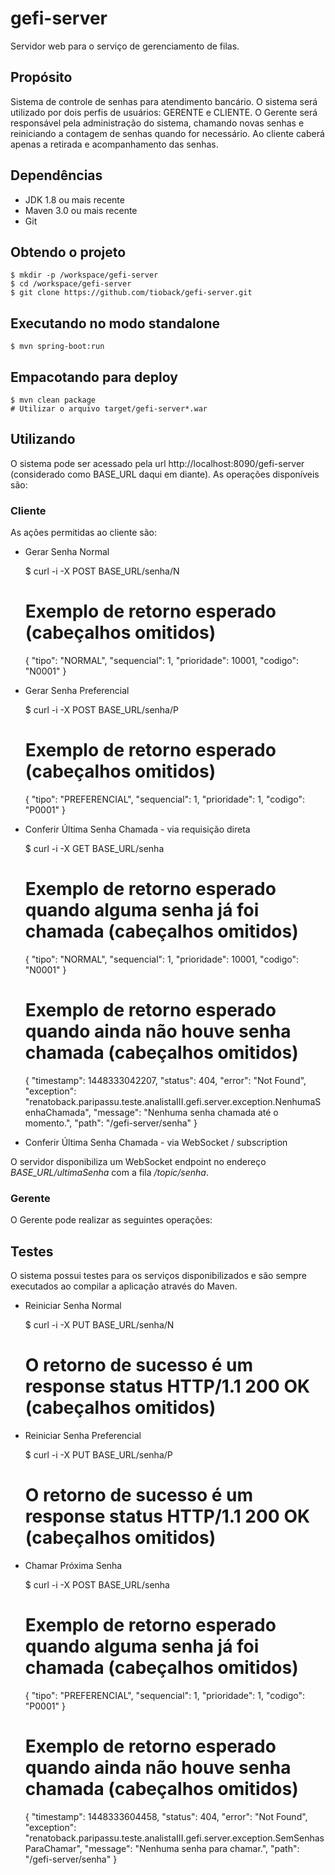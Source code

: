 # gefi-server
Servidor web para o serviço de gerenciamento de filas.

## Propósito

Sistema de controle de senhas para atendimento bancário. O sistema será utilizado por dois perfis de usuários: GERENTE e CLIENTE. O Gerente será responsável pela administração do sistema, chamando novas senhas e reiniciando a contagem de senhas quando for necessário. Ao cliente caberá apenas a retirada e acompanhamento das senhas.


## Dependências

* JDK 1.8 ou mais recente
* Maven 3.0 ou mais recente
* Git 

## Obtendo o projeto

	$ mkdir -p /workspace/gefi-server
	$ cd /workspace/gefi-server
	$ git clone https://github.com/tioback/gefi-server.git
	
## Executando no modo standalone

	$ mvn spring-boot:run
	
## Empacotando para deploy

	$ mvn clean package
	# Utilizar o arquivo target/gefi-server*.war 
	
## Utilizando

O sistema pode ser acessado pela url http://localhost:8090/gefi-server (considerado como BASE_URL daqui em diante).
As operações disponíveis são:

### Cliente

As ações permitidas ao cliente são:

* Gerar Senha Normal

	$ curl -i -X POST BASE_URL/senha/N
	# Exemplo de retorno esperado (cabeçalhos omitidos)
	{
	  "tipo": "NORMAL",
	  "sequencial": 1,
	  "prioridade": 10001,
	  "codigo": "N0001"
	}

* Gerar Senha Preferencial

	$ curl -i -X POST BASE_URL/senha/P
	# Exemplo de retorno esperado (cabeçalhos omitidos)
	{
	  "tipo": "PREFERENCIAL",
	  "sequencial": 1,
	  "prioridade": 1,
	  "codigo": "P0001"
	}

* Conferir Última Senha Chamada - via requisição direta

	$ curl -i -X GET BASE_URL/senha
	# Exemplo de retorno esperado quando alguma senha já foi chamada (cabeçalhos omitidos)
	{
	  "tipo": "NORMAL",
	  "sequencial": 1,
	  "prioridade": 10001,
	  "codigo": "N0001"
	}
	
	# Exemplo de retorno esperado quando ainda não houve senha chamada (cabeçalhos omitidos)
	{
	  "timestamp": 1448333042207,
	  "status": 404,
	  "error": "Not Found",
	  "exception": "renatoback.paripassu.teste.analistaIII.gefi.server.exception.NenhumaSenhaChamada",
	  "message": "Nenhuma senha chamada até o momento.",
	  "path": "/gefi-server/senha"
	}
	
* Conferir Última Senha Chamada - via WebSocket / subscription

O servidor disponibiliza um WebSocket endpoint no endereço *BASE_URL/ultimaSenha* com a fila */topic/senha*.
	
### Gerente

O Gerente pode realizar as seguintes operações:

## Testes

O sistema possui testes para os serviços disponibilizados e são sempre executados ao compilar a aplicação através do Maven.

* Reiniciar Senha Normal

	$ curl -i -X PUT BASE_URL/senha/N
	# O retorno de sucesso é um response status HTTP/1.1 200 OK (cabeçalhos omitidos)

* Reiniciar Senha Preferencial

	$ curl -i -X PUT BASE_URL/senha/P
	# O retorno de sucesso é um response status HTTP/1.1 200 OK (cabeçalhos omitidos)

* Chamar Próxima Senha

	$ curl -i -X POST BASE_URL/senha
	# Exemplo de retorno esperado quando alguma senha já foi chamada (cabeçalhos omitidos)
	{
	  "tipo": "PREFERENCIAL",
	  "sequencial": 1,
	  "prioridade": 1,
	  "codigo": "P0001"
	}
	
	# Exemplo de retorno esperado quando ainda não houve senha chamada (cabeçalhos omitidos)
	{
	  "timestamp": 1448333604458,
	  "status": 404,
	  "error": "Not Found",
	  "exception": "renatoback.paripassu.teste.analistaIII.gefi.server.exception.SemSenhasParaChamar",
	  "message": "Nenhuma senha para chamar.",
	  "path": "/gefi-server/senha"
	}